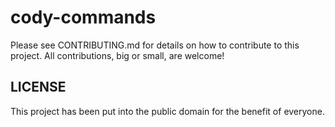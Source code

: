 # cody-commands

Please see CONTRIBUTING.md for details on how to contribute to this project. All contributions, big or small, are welcome!

## LICENSE
This project has been put into the public domain for the benefit of everyone.

